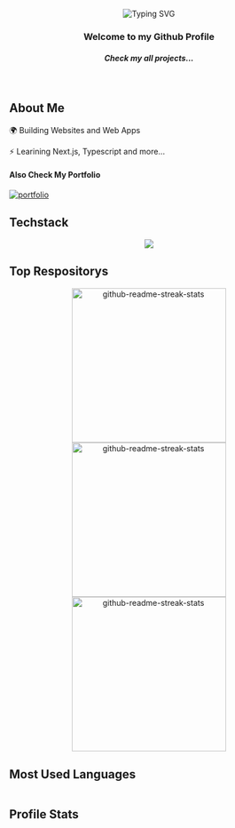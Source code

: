 
<p align="center">
 <img src="https://readme-typing-svg.demolab.com?font=Fira+Code&size=25&duration=4000&pause=1000&color=F79513&center=true&width=435&lines=Hello%2C+I'm+Patryk+Kawiak;React+Developer;Websites+%26+Apps+creator" alt="Typing SVG" />
</p>

<h3 align="center">Welcome to my Github Profile</h3>
<h5 align="center">Check my all projects...</h5>
 <p align="center">
  <img src="https://komarev.com/ghpvc/?username=patrykkawiak&color=blue" alt="" />
  <img src="https://img.shields.io/github/followers/patrykkawiak?color=orange" alt="" />
  <img src="https://img.shields.io/badge/Top_Language-Javascript-yellow" alt="" />
  <img src="https://img.shields.io/badge/JS_Framework-React.js-skyblue" alt="" />
  <img src="https://img.shields.io/badge/Commercial_Experience-Yes-green" alt="" />
 </p>

 ## About Me 


 🌍 Building Websites and Web Apps

⚡️ Learining Next.js, Typescript and more...

  #### Also Check My Portfolio
  
[![portfolio](https://img.shields.io/badge/my_portfolio-000?style=for-the-badge&logo=ko-fi&logoColor=white)](https://portfolio-patrykkawiak.vercel.app/)

## Techstack

<p align="center"><img src="https://skillicons.dev/icons?i=vscode,js,react,nextjs,redux,sass,figma,firebase,git,github,gulp,mongodb"></p>

## Top Respositorys

<p align="center">
     <a href="https://github.com/patrykkawiak/Portfolio"><img width="278" src="https://denvercoder1-github-readme-stats.vercel.app/api/pin/?username=patrykkawiak&repo=Portfolio&theme=react&bg_color=1F222E&title_color=F8D866&hide_border=true&icon_color=F8D866&show_icons=false" alt="github-readme-streak-stats"></a>
    <a href="https://github.com/patrykkawiak/ELBO"><img width="278" src="https://denvercoder1-github-readme-stats.vercel.app/api/pin/?username=patrykkawiak&repo=ELBO&theme=react&bg_color=1F222E&title_color=F8D866&hide_border=true&icon_color=F8D866&show_icons=false" alt="github-readme-streak-stats"></a>
   <a href="https://github.com/patrykkawiak/RecruitmentApp"><img width="278" src="https://denvercoder1-github-readme-stats.vercel.app/api/pin/?username=patrykkawiak&repo=RecruitmentApp&theme=react&bg_color=1F222E&title_color=F8D866&hide_border=true&icon_color=F8D866&show_icons=false" alt="github-readme-streak-stats"></a>
  </p>


## Most Used Languages
  <p align="center">
  <img src="https://github-readme-stats.vercel.app/api/top-langs/?username=patrykkawiak&hide_progress=true&theme=dark" alt="" />
  </p>

## Profile Stats

  <p align="center">
  <img src="https://github-readme-stats.vercel.app/api?username=patrykkawiak&hide=contribs,prs&theme=dark" alt="" />
  </p>




